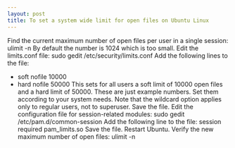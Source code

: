 ```yaml
---
layout: post
title: To set a system wide limit for open files on Ubuntu Linux
---
```



Find the current maximum number of open files per user in a single session: 
ulimit -n 
By default the number is 1024 which is too small.
Edit the limits.conf file: 
sudo gedit /etc/security/limits.conf
Add the following lines to the file: 
* soft nofile 10000 
* hard nofile 50000 
This sets for all users a soft limit of 10000 open files and a hard limit of 50000. These are just example numbers. Set them according to your system needs. Note that the wildcard option applies only to regular users, not to superuser. 
Save the file.
Edit the configuration file for session-related modules: 
sudo gedit /etc/pam.d/common-session
Add the following line to the file: 
session required pam_limits.so
Save the file.
Restart Ubuntu.
Verify the new maximum number of open files: 
ulimit -n 
